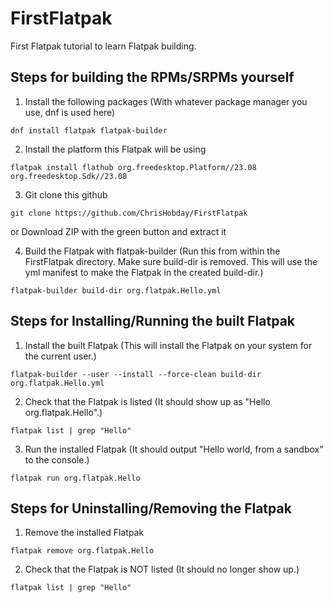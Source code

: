 # FirstFlatpak
First Flatpak tutorial to learn Flatpak building.

## Steps for building the RPMs/SRPMs yourself
1) Install the following packages (With whatever package manager you use, dnf is used here)
```console
dnf install flatpak flatpak-builder
```
2) Install the platform this Flatpak will be using
```console
flatpak install flathub org.freedesktop.Platform//23.08 org.freedesktop.Sdk//23.08
```
3) Git clone this github
```console
git clone https://github.com/ChrisHobday/FirstFlatpak
```
or Download ZIP with the green button and extract it

4) Build the Flatpak with flatpak-builder (Run this from within the FirstFlatpak directory. Make sure build-dir is removed. This will use the yml manifest to make the Flatpak in the created build-dir.)
```console
flatpak-builder build-dir org.flatpak.Hello.yml
```

## Steps for Installing/Running the built Flatpak
1) Install the built Flatpak (This will install the Flatpak on your system for the current user.)
```console
flatpak-builder --user --install --force-clean build-dir org.flatpak.Hello.yml
```
2) Check that the Flatpak is listed (It should show up as "Hello org.flatpak.Hello".)
```console
flatpak list | grep "Hello"
```
3) Run the installed Flatpak (It should output "Hello world, from a sandbox" to the console.)
```console
flatpak run org.flatpak.Hello
```

## Steps for Uninstalling/Removing the Flatpak
1) Remove the installed Flatpak
```console
flatpak remove org.flatpak.Hello
```
2) Check that the Flatpak is NOT listed (It should no longer show up.)
```console
flatpak list | grep "Hello"
```

